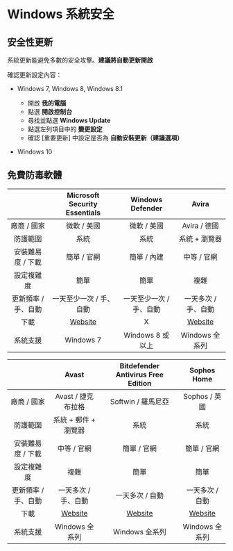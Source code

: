 # Windows 系統安全

## 安全性更新

系統更新能避免多數的安全攻擊。**建議將自動更新開啟**

確認更新設定內容：

- Windows 7, Windows 8, Windows 8.1

    - 開啟 **我的電腦**
    - 點選 **開啟控制台**
    - 尋找並點選 **Windows Update**
    - 點選左列項目中的 **變更設定**
    - 確認 [重要更新] 中設定是否為 **自動安裝更新（建議選項）**

- Windows 10

## 免費防毒軟體

||Microsoft Security Essentials|Windows Defender|Avira|
|:-----:|:-----:|:-----:|:-----:|
|廠商 / 國家|微軟 / 美國|微軟 / 美國|Avira / 德國|
|防護範圍|系統|系統|系統 + 瀏覽器|
|安裝難易度 / 下載|簡單 / 官網|簡單 / 內建|中等 / 官網 |
|設定複雜度|簡單|簡單|複雜|
|更新頻率 / 手、自動|一天至少一次 / 手、自動|一天至少一次 / 手、自動|一天多次 / 手、自動|
|下載|[Website](https://www.microsoft.com/en-us/download/details.aspx?id=5201)|X|[Website](https://www.avira.com/)|
|系統支援|Windows 7|Windows 8 或以上|Windows 全系列|

||Avast|Bitdefender Antivirus Free Edition|Sophos Home|
|:-----:|:-----:|:-----:|:-----:|
|廠商 / 國家|Avast / 捷克布拉格|Softwin / 羅馬尼亞|Sophos / 英國|
|防護範圍|系統 + 郵件 + 瀏覽器|系統|系統|
|安裝難易度 / 下載|中等 / 官網|簡單 / 官網|簡單 / 官網|
|設定複雜度|複雜|簡單|簡單|
|更新頻率 / 手、自動|一天多次 / 手、自動|一天多次 / 自動|一天多次 / 自動|
|下載|[Website](https://www.avast.com/en-us/mac)|[Website](https://www.bitdefender.com/solutions/free.html)|[Website](https://home.sophos.com/)|
|系統支援|Windows 全系列|Windows 全系列|Windows 全系列|
